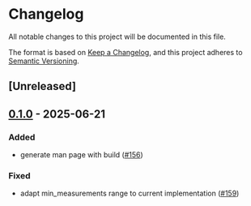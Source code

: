 # Changelog

All notable changes to this project will be documented in this file.

The format is based on [Keep a Changelog](https://keepachangelog.com/en/1.0.0/),
and this project adheres to [Semantic Versioning](https://semver.org/spec/v2.0.0.html).

## [Unreleased]

## [0.1.0](https://github.com/kaihowl/git-perf/releases/tag/cli_types-v0.1.0) - 2025-06-21

### Added

- generate man page with build ([#156](https://github.com/kaihowl/git-perf/pull/156))

### Fixed

- adapt min_measurements range to current implementation ([#159](https://github.com/kaihowl/git-perf/pull/159))
